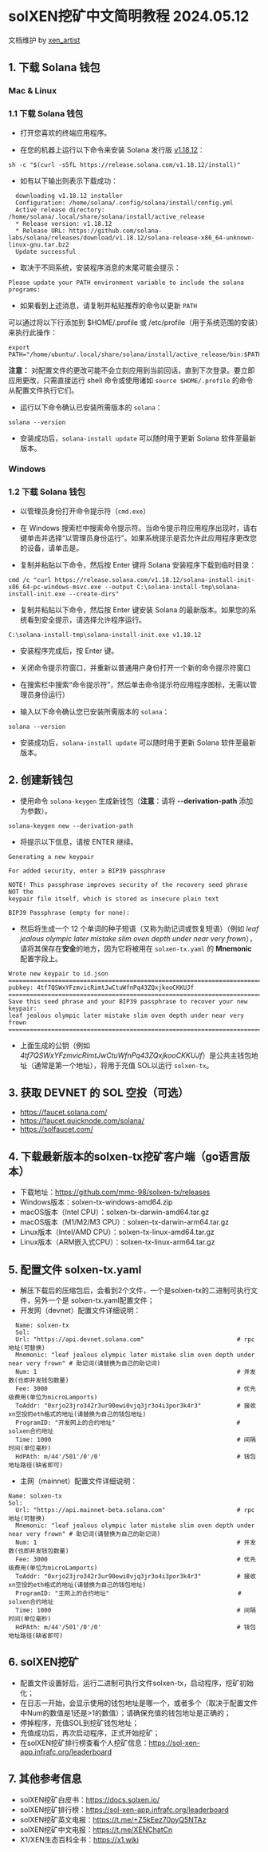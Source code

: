 # solXEN挖矿中文简明教程 2024.05.12

文档维护 by [xen_artist](https://twitter.com/xen_artist)

## 1. 下载 Solana 钱包

### Mac & Linux

### 1.1 下载 Solana 钱包

* 打开您喜欢的终端应用程序。

* 在您的机器上运行以下命令来安装 Solana 发行版 [v1.18.12](https://github.com/solana-labs/solana/releases/tag/v1.18.12)：

```
sh -c "$(curl -sSfL https://release.solana.com/v1.18.12/install)"
```

* 如有以下输出则表示下载成功：

```
  downloading v1.18.12 installer
  Configuration: /home/solana/.config/solana/install/config.yml
  Active release directory: /home/solana/.local/share/solana/install/active_release
  * Release version: v1.18.12
  * Release URL: https://github.com/solana-labs/solana/releases/download/v1.18.12/solana-release-x86_64-unknown-linux-gnu.tar.bz2
  Update successful
```

* 取决于不同系统，安装程序消息的末尾可能会提示：

```
Please update your PATH environment variable to include the solana programs:
```

* 如果看到上述消息，请复制并粘贴推荐的命令以更新 `PATH`

可以通过将以下行添加到 $HOME/.profile 或 /etc/profile（用于系统范围的安装）来执行此操作：

```
export PATH="/home/ubuntu/.local/share/solana/install/active_release/bin:$PATH"
```

**注意：** 对配置文件的更改可能不会立刻应用到当前回话，直到下次登录。要立即应用更改，只需直接运行 shell 命令或使用诸如 `source $HOME/.profile` 的命令从配置文件执行它们。

* 运行以下命令确认已安装所需版本的 `solana`：

```
solana --version
```

* 安装成功后，`solana-install update` 可以随时用于更新 Solana 软件至最新版本。

### Windows

### 1.2 下载 Solana 钱包

* 以管理员身份打开命令提示符（`cmd.exe`）

* 在 Windows 搜索栏中搜索命令提示符。当命令提示符应用程序出现时，请右键单击并选择“以管理员身份运行”。如果系统提示是否允许此应用程序更改您的设备，请单击是。

* 复制并粘贴以下命令，然后按 Enter 键将 Solana 安装程序下载到临时目录：

```
cmd /c "curl https://release.solana.com/v1.18.12/solana-install-init-x86_64-pc-windows-msvc.exe --output C:\solana-install-tmp\solana-install-init.exe --create-dirs"
```

* 复制并粘贴以下命令，然后按 Enter 键安装 Solana 的最新版本。如果您的系统看到安全提示，请选择允许程序运行。

```
C:\solana-install-tmp\solana-install-init.exe v1.18.12
```

* 安装程序完成后，按 Enter 键。

* 关闭命令提示符窗口，并重新以普通用户身份打开一个新的命令提示符窗口

* 在搜索栏中搜索“命令提示符”，然后单击命令提示符应用程序图标，无需以管理员身份运行）

* 输入以下命令确认您已安装所需版本的 `solana`：

```
solana --version
```

* 安装成功后，`solana-install update` 可以随时用于更新 Solana 软件至最新版本。

## 2. 创建新钱包

* 使用命令 `solana-keygen` 生成新钱包（**注意**：请将 **--derivation-path** 添加为参数）。

```
solana-keygen new --derivation-path
```

* 将提示以下信息，请按 ENTER 继续。

```
Generating a new keypair

For added security, enter a BIP39 passphrase

NOTE! This passphrase improves security of the recovery seed phrase NOT the
keypair file itself, which is stored as insecure plain text

BIP39 Passphrase (empty for none):  
```

* 然后将生成一个 12 个单词的种子短语（又称为助记词或恢复短语）（例如 *leaf jealous olympic later mistake slim oven depth under near very frown*），请将其保存在**安全**的地方，因为它将被用在 `solxen-tx.yaml` 的 **Mnemonic** 配置字段上。

```
Wrote new keypair to id.json
================================================================================
pubkey: 4tf7QSWxYFzmvicRimtJwCtuWfnPq43ZQxjkooCKKUJf
================================================================================
Save this seed phrase and your BIP39 passphrase to recover your new keypair:
leaf jealous olympic later mistake slim oven depth under near very frown
================================================================================
```

* 上面生成的公钥（例如 *4tf7QSWxYFzmvicRimtJwCtuWfnPq43ZQxjkooCKKUJf*）是公共主钱包地址（通常是第一个地址），将用于充值 SOL以运行 `solxen-tx`。

## 3. 获取 DEVNET 的 SOL 空投（可选）

* https://faucet.solana.com/
* https://faucet.quicknode.com/solana/
* https://solfaucet.com/

## 4. 下载最新版本的solxen-tx挖矿客户端（go语言版本）

* 下载地址：https://github.com/mmc-98/solxen-tx/releases
* Windows版本：solxen-tx-windows-amd64.zip
* macOS版本（Intel CPU）：solxen-tx-darwin-amd64.tar.gz
* macOS版本（M1/M2/M3 CPU）：solxen-tx-darwin-arm64.tar.gz
* Linux版本（Intel/AMD CPU）：solxen-tx-linux-amd64.tar.gz
* Linux版本（ARM嵌入式CPU）：solxen-tx-linux-arm64.tar.gz

## 5. 配置文件 solxen-tx.yaml

* 解压下载后的压缩包后，会看到2个文件，一个是solxen-tx的二进制可执行文件，另外一个是 solxen-tx.yaml配置文件；
* 开发网（devnet）配置文件详细说明：

```
  Name: solxen-tx
  Sol:
  Url: "https://api.devnet.solana.com"                          # rpc地址(可替换)
  Mnemonic: "leaf jealous olympic later mistake slim oven depth under near very frown" # 助记词(请替换为自己的助记词)
  Num: 1                                                        # 并发数(也即并发钱包数量)
  Fee: 3000                                                     # 优先级费用(单位为microLamports)
  ToAddr: "0xrjo23jro342r3ur90ewi0vjq3jr3o4i3por3k4r3"          # 接收xn空投的eth格式的地址(请替换为自己的钱包地址)
  ProgramID: "开发网上的合约地址"                                  # solxen合约地址
  Time: 1000                                                    # 间隔时间(单位毫秒)
  HdPAth: m/44'/501'/0'/0'                                      # 钱包地址路径(缺省即可)
```

* 主网（mainnet）配置文件详细说明：

```
Name: solxen-tx
Sol:
  Url: "https://api.mainnet-beta.solana.com"                    # rpc地址(可替换)
  Mnemonic: "leaf jealous olympic later mistake slim oven depth under near very frown" # 助记词(请替换为自己的助记词)
  Num: 1                                                        # 并发数(也即并发钱包数量)
  Fee: 3000                                                     # 优先级费用(单位为microLamports)
  ToAddr: "0xrjo23jro342r3ur90ewi0vjq3jr3o4i3por3k4r3"          # 接收xn空投的eth格式的地址(请替换为自己的钱包地址)
  ProgramID: "主网上的合约地址"                                    # solxen合约地址
  Time: 1000                                                    # 间隔时间(单位毫秒)
  HdPAth: m/44'/501'/0'/0'                                      # 钱包地址路径(缺省即可)
```

## 6. solXEN挖矿

* 配置文件设置好后，运行二进制可执行文件solxen-tx，启动程序，挖矿初始化；
* 在日志一开始，会显示使用的钱包地址是哪一个，或者多个（取决于配置文件中Num的数值是1还是>1的数值）；请确保充值的钱包地址是正确的；
* 停掉程序，充值SOL到挖矿钱包地址；
* 充值成功后，再次启动程序，正式开始挖矿；
* 在solXEN挖矿排行榜查看个人挖矿信息：https://sol-xen-app.infrafc.org/leaderboard

## 7. 其他参考信息

* solXEN挖矿白皮书：https://docs.solxen.io/
* solXEN挖矿排行榜：https://sol-xen-app.infrafc.org/leaderboard
* solXEN挖矿英文电报：https://t.me/+Z5kEez70pyQ5NTAz
* solXEN挖矿中文电报：https://t.me/XENChatCn
* X1/XEN生态百科全书：https://x1.wiki
